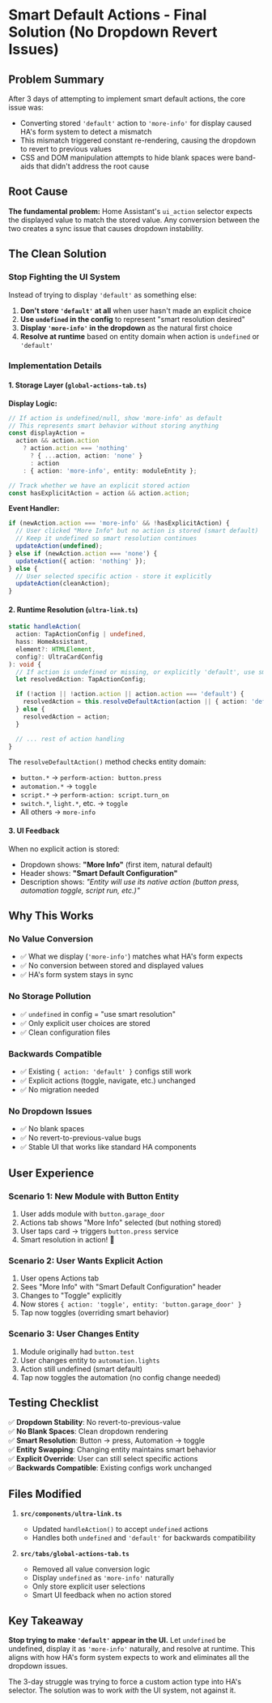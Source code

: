 # Smart Default Actions - Final Solution (No Dropdown Revert Issues)

## Problem Summary

After 3 days of attempting to implement smart default actions, the core issue was:

- Converting stored `'default'` action to `'more-info'` for display caused HA's form system to detect a mismatch
- This mismatch triggered constant re-rendering, causing the dropdown to revert to previous values
- CSS and DOM manipulation attempts to hide blank spaces were band-aids that didn't address the root cause

## Root Cause

**The fundamental problem:** Home Assistant's `ui_action` selector expects the displayed value to match the stored value. Any conversion between the two creates a sync issue that causes dropdown instability.

## The Clean Solution

### Stop Fighting the UI System

Instead of trying to display `'default'` as something else:

1. **Don't store `'default'` at all** when user hasn't made an explicit choice
2. **Use `undefined` in the config** to represent "smart resolution desired"
3. **Display `'more-info'` in the dropdown** as the natural first choice
4. **Resolve at runtime** based on entity domain when action is `undefined` or `'default'`

### Implementation Details

#### 1. Storage Layer (`global-actions-tab.ts`)

**Display Logic:**

```typescript
// If action is undefined/null, show 'more-info' as default
// This represents smart behavior without storing anything
const displayAction =
  action && action.action
    ? action.action === 'nothing'
      ? { ...action, action: 'none' }
      : action
    : { action: 'more-info', entity: moduleEntity };

// Track whether we have an explicit stored action
const hasExplicitAction = action && action.action;
```

**Event Handler:**

```typescript
if (newAction.action === 'more-info' && !hasExplicitAction) {
  // User clicked "More Info" but no action is stored (smart default)
  // Keep it undefined so smart resolution continues
  updateAction(undefined);
} else if (newAction.action === 'none') {
  updateAction({ action: 'nothing' });
} else {
  // User selected specific action - store it explicitly
  updateAction(cleanAction);
}
```

#### 2. Runtime Resolution (`ultra-link.ts`)

```typescript
static handleAction(
  action: TapActionConfig | undefined,
  hass: HomeAssistant,
  element?: HTMLElement,
  config?: UltraCardConfig
): void {
  // If action is undefined or missing, or explicitly 'default', use smart resolution
  let resolvedAction: TapActionConfig;

  if (!action || !action.action || action.action === 'default') {
    resolvedAction = this.resolveDefaultAction(action || { action: 'default' }, hass);
  } else {
    resolvedAction = action;
  }

  // ... rest of action handling
}
```

The `resolveDefaultAction()` method checks entity domain:

- `button.*` → `perform-action: button.press`
- `automation.*` → `toggle`
- `script.*` → `perform-action: script.turn_on`
- `switch.*`, `light.*`, etc. → `toggle`
- All others → `more-info`

#### 3. UI Feedback

When no explicit action is stored:

- Dropdown shows: **"More Info"** (first item, natural default)
- Header shows: **"Smart Default Configuration"**
- Description shows: _"Entity will use its native action (button press, automation toggle, script run, etc.)"_

## Why This Works

### No Value Conversion

- ✅ What we display (`'more-info'`) matches what HA's form expects
- ✅ No conversion between stored and displayed values
- ✅ HA's form system stays in sync

### No Storage Pollution

- ✅ `undefined` in config = "use smart resolution"
- ✅ Only explicit user choices are stored
- ✅ Clean configuration files

### Backwards Compatible

- ✅ Existing `{ action: 'default' }` configs still work
- ✅ Explicit actions (toggle, navigate, etc.) unchanged
- ✅ No migration needed

### No Dropdown Issues

- ✅ No blank spaces
- ✅ No revert-to-previous-value bugs
- ✅ Stable UI that works like standard HA components

## User Experience

### Scenario 1: New Module with Button Entity

1. User adds module with `button.garage_door`
2. Actions tab shows "More Info" selected (but nothing stored)
3. User taps card → triggers `button.press` service
4. Smart resolution in action! 🎉

### Scenario 2: User Wants Explicit Action

1. User opens Actions tab
2. Sees "More Info" with "Smart Default Configuration" header
3. Changes to "Toggle" explicitly
4. Now stores `{ action: 'toggle', entity: 'button.garage_door' }`
5. Tap now toggles (overriding smart behavior)

### Scenario 3: User Changes Entity

1. Module originally had `button.test`
2. User changes entity to `automation.lights`
3. Action still undefined (smart default)
4. Tap now toggles the automation (no config change needed)

## Testing Checklist

✅ **Dropdown Stability**: No revert-to-previous-value  
✅ **No Blank Spaces**: Clean dropdown rendering  
✅ **Smart Resolution**: Button → press, Automation → toggle  
✅ **Entity Swapping**: Changing entity maintains smart behavior  
✅ **Explicit Override**: User can still select specific actions  
✅ **Backwards Compatible**: Existing configs work unchanged

## Files Modified

1. **`src/components/ultra-link.ts`**

   - Updated `handleAction()` to accept `undefined` actions
   - Handles both `undefined` and `'default'` for backwards compatibility

2. **`src/tabs/global-actions-tab.ts`**
   - Removed all value conversion logic
   - Display `undefined` as `'more-info'` naturally
   - Only store explicit user selections
   - Smart UI feedback when no action stored

## Key Takeaway

**Stop trying to make `'default'` appear in the UI.** Let `undefined` be undefined, display it as `'more-info'` naturally, and resolve at runtime. This aligns with how HA's form system expects to work and eliminates all the dropdown issues.

The 3-day struggle was trying to force a custom action type into HA's selector. The solution was to work _with_ the UI system, not against it.
